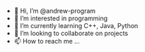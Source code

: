- 👋 Hi, I’m @andrew-program
- 👀 I’m interested in programming
- 🌱 I’m currently learning C++, Java, Python
- 💞️ I’m looking to collaborate on projects
- 📫 How to reach me ...
